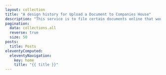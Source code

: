 ```yaml
---
layout: collection
title: "A design history for Upload a Document to Companies House"
description: "This service is to file certain documents online that would usually be sent to in a paper format"
pagination:
  data: collections.all
  reverse: true
  size: 50
posts:
  title: Posts
eleventyComputed:
  eleventyNavigation:
    key: home
    title: "{{ title }}"
---
```

